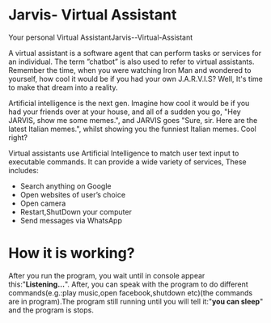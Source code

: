 # Jarvis- Virtual Assistant
Your personal Virtual AssistantJarvis--Virtual-Assistant

A virtual assistant is a software agent that can perform tasks or services for an individual. The term ”chatbot” is also used to refer to virtual assistants. Remember the time, when you were watching Iron Man and wondered to yourself, how cool it would be if you had your own J.A.R.V.I.S? Well, It's time to make that dream into a reality.

Artificial intelligence is the next gen. Imagine how cool it would be if you had your friends over at your house, and all of a sudden you go, "Hey JARVIS, show me some memes.", and JARVIS goes "Sure, sir. Here are the latest Italian memes.", whilst showing you the funniest Italian memes. Cool right?

Virtual assistants use Artificial Intelligence to match user text input to executable commands. It can provide a wide variety of services, These includes:
 - Search anything on Google
 - Open websites of user’s choice
 - Open camera
 - Restart,ShutDown your computer
 - Send messages via WhatsApp
 
 # How it is working?
   After you run the program, you wait until in console appear this:"__Listening...__". After, you can speak with the program to do different commands(e.g.:play music,open facebook,shutdown etc)(the commands are in program).The program still running until you will tell it:"__you can sleep__" and the program is stops.
